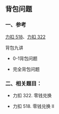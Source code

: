 ## 背包问题

### 一、参考

[力扣 518](https://leetcode-cn.com/problems/coin-change-2/solution/dong-tai-gui-hua-wan-quan-bei-bao-wen-ti-by-liweiw/)、[力扣 322](https://leetcode-cn.com/problems/coin-change/solution/dong-tai-gui-hua-shi-yong-wan-quan-bei-bao-wen-ti-/)

背包九讲

* 0-1背包问题

* 完全背包问题

### 二、相关题目：

* 力扣 322. 零钱兑换

* 力扣 518. 零钱兑换 II

  